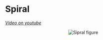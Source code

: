 # Spiral


*[Video on youtube](https://www.youtube.com/watch?v=ZIaUjIkSByE&feature=youtu.be)*

<p align="center">
  <img src="https://github.com/planelles20/modern-openGL-practice/blob/master/example6/result/result6.gif?raw=true" alt="Sipral figure"/>
</p>
